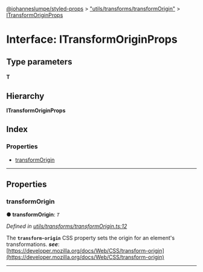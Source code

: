 [@johanneslumpe/styled-props](../README.md) > ["utils/transforms/transformOrigin"](../modules/_utils_transforms_transformorigin_.md) > [ITransformOriginProps](../interfaces/_utils_transforms_transformorigin_.itransformoriginprops.md)

# Interface: ITransformOriginProps

## Type parameters
#### T 
## Hierarchy

**ITransformOriginProps**

## Index

### Properties

* [transformOrigin](_utils_transforms_transformorigin_.itransformoriginprops.md#transformorigin)

---

## Properties

<a id="transformorigin"></a>

###  transformOrigin

**● transformOrigin**: *`T`*

*Defined in [utils/transforms/transformOrigin.ts:12](https://github.com/johanneslumpe/styled-props/blob/3abf398/src/utils/transforms/transformOrigin.ts#L12)*

The **`transform-origin`** CSS property sets the origin for an element's transformations.
*__see__*: [https://developer.mozilla.org/docs/Web/CSS/transform-origin](https://developer.mozilla.org/docs/Web/CSS/transform-origin)

___

